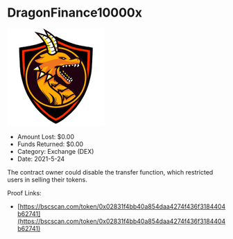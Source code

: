 # DragonFinance10000x
![DragonFinance10000x](/rektimages/DragonFinance10000x.png)
- Amount Lost: $0.00
- Funds Returned: $0.00
- Category: Exchange (DEX)
- Date: 2021-5-24

The contract owner could disable the transfer function, which restricted users in selling their tokens.

  



Proof Links:
- [https://bscscan.com/token/0x02831f4bb40a854daa4274f436f3184404b62741](https://bscscan.com/token/0x02831f4bb40a854daa4274f436f3184404b62741)


